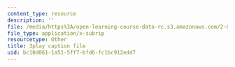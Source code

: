 ```yaml
---
content_type: resource
description: ''
file: /media/https%3A/open-learning-course-data-rc.s3.amazonaws.com/2-003sc-engineering-dynamics-fall-2011/bc10d0611a515ff7bfd6fc1bc912edd7_1xJJu5p3dD0.vtt
file_type: application/x-subrip
resourcetype: Other
title: 3play caption file
uid: bc10d061-1a51-5ff7-bfd6-fc1bc912edd7
---
```

